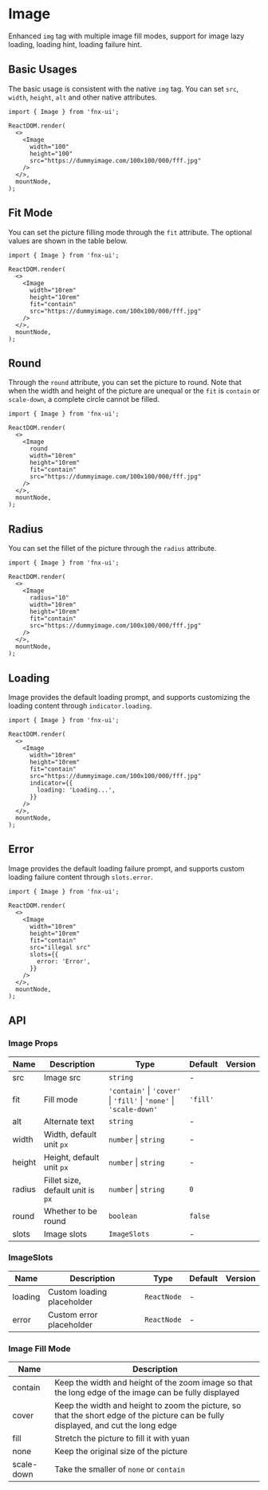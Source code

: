 # Image

Enhanced `img` tag with multiple image fill modes, support for image lazy loading, loading hint, loading failure hint.

## Basic Usages

The basic usage is consistent with the native `img` tag. You can set `src`, `width`, `height`, `alt` and other native attributes.

```tsx
import { Image } from 'fnx-ui';

ReactDOM.render(
  <>
    <Image
      width="100"
      height="100"
      src="https://dummyimage.com/100x100/000/fff.jpg"
    />
  </>,
  mountNode,
);
```

## Fit Mode

You can set the picture filling mode through the `fit` attribute. The optional values are shown in the table below.

```tsx
import { Image } from 'fnx-ui';

ReactDOM.render(
  <>
    <Image
      width="10rem"
      height="10rem"
      fit="contain"
      src="https://dummyimage.com/100x100/000/fff.jpg"
    />
  </>,
  mountNode,
);
```

## Round

Through the `round` attribute, you can set the picture to round. Note that when the width and height of the picture are unequal or the `fit` is `contain` or `scale-down`, a complete circle cannot be filled.

```tsx
import { Image } from 'fnx-ui';

ReactDOM.render(
  <>
    <Image
      round
      width="10rem"
      height="10rem"
      fit="contain"
      src="https://dummyimage.com/100x100/000/fff.jpg"
    />
  </>,
  mountNode,
);
```

## Radius

You can set the fillet of the picture through the `radius` attribute.

```tsx
import { Image } from 'fnx-ui';

ReactDOM.render(
  <>
    <Image
      radius="10"
      width="10rem"
      height="10rem"
      fit="contain"
      src="https://dummyimage.com/100x100/000/fff.jpg"
    />
  </>,
  mountNode,
);
```

## Loading

Image provides the default loading prompt, and supports customizing the loading content through `indicator.loading`.

```tsx
import { Image } from 'fnx-ui';

ReactDOM.render(
  <>
    <Image
      width="10rem"
      height="10rem"
      fit="contain"
      src="https://dummyimage.com/100x100/000/fff.jpg"
      indicator={{
        loading: 'Loading...',
      }}
    />
  </>,
  mountNode,
);
```

## Error

Image provides the default loading failure prompt, and supports custom loading failure content through `slots.error`.

```tsx
import { Image } from 'fnx-ui';

ReactDOM.render(
  <>
    <Image
      width="10rem"
      height="10rem"
      fit="contain"
      src="illegal src"
      slots={{
        error: 'Error',
      }}
    />
  </>,
  mountNode,
);
```

## API

### Image Props

| Name   | Description                       | Type                                                               | Default  | Version |
| ------ | --------------------------------- | ------------------------------------------------------------------ | -------- | ------- |
| src    | Image src                         | `string`                                                           | -        |         |
| fit    | Fill mode                         | `'contain'` \| `'cover'` \| `'fill'` \| `'none'` \| `'scale-down'` | `'fill'` |         |
| alt    | Alternate text                    | `string`                                                           | -        |         |
| width  | Width, default unit `px`          | `number` \| `string`                                               | -        |         |
| height | Height, default unit `px`         | `number` \| `string`                                               | -        |         |
| radius | Fillet size, default unit is `px` | `number` \| `string`                                               | `0`      |         |
| round  | Whether to be round               | `boolean`                                                          | `false`  |         |
| slots  | Image slots                       | `ImageSlots`                                                       | -        |         |

### ImageSlots

| Name    | Description                | Type        | Default | Version |
| ------- | -------------------------- | ----------- | ------- | ------- |
| loading | Custom loading placeholder | `ReactNode` | -       |         |
| error   | Custom error placeholder   | `ReactNode` | -       |         |

### Image Fill Mode

| Name       | Description                                                                                                                        |
| ---------- | ---------------------------------------------------------------------------------------------------------------------------------- |
| contain    | Keep the width and height of the zoom image so that the long edge of the image can be fully displayed                              |
| cover      | Keep the width and height to zoom the picture, so that the short edge of the picture can be fully displayed, and cut the long edge |
| fill       | Stretch the picture to fill it with yuan                                                                                           |
| none       | Keep the original size of the picture                                                                                              |
| scale-down | Take the smaller of `none` or `contain`                                                                                            |
